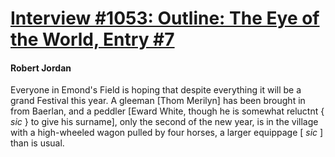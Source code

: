 # [Interview #1053: Outline: The Eye of the World, Entry #7](https://www.theoryland.com/intvmain.php?i=1053#7)

#### Robert Jordan

Everyone in Emond's Field is hoping that despite everything it will be a grand Festival this year. A gleeman [Thom Merilyn] has been brought in from Baerlan, and a peddler [Eward White, though he is somewhat reluctnt {
*sic*
} to give his surname], only the second of the new year, is in the village with a high-wheeled wagon pulled by four horses, a larger equippage [
*sic*
] than is usual.

